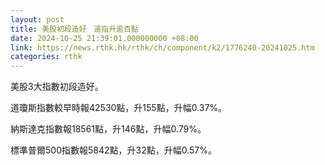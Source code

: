 ```yaml
---
layout: post
title: 美股初段造好　道指升逾百點
date: 2024-10-25 21:39:01.000000000 +08:00
link: https://news.rthk.hk/rthk/ch/component/k2/1776240-20241025.htm
categories: rthk
---
```


美股3大指數初段造好。

道瓊斯指數較早時報42530點，升155點，升幅0.37%。

納斯達克指數報18561點，升146點，升幅0.79%。

標準普爾500指數報5842點，升32點，升幅0.57%。
